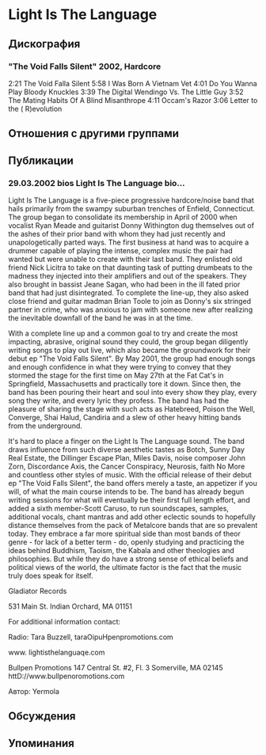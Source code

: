 # Light Is The Language



## Дискография

### "The Void Falls Silent" 2002, Hardcore

2:21 The Void Falla Silent 
5:58 I Was Born A Vietnam Vet 
4:01  Do You Wanna Play Bloody Knuckles 
3:39 The Digital Wendingo Vs. The Little Guy 
3:52 The Mating Habits Of A Blind Misanthrope 
4:11 Occam's Razor 
3:06 Letter to the ( R)evolution


## Отношения с другими группами


## Публикации

### 29.03.2002 bios Light Is The Language bio...

<P>Light Is The Language is a five-piece progressive hardcore/noise band that hails primarily from the swampy suburban trenches of Enfield, Connecticut. The group began to consolidate its membership in April of 2000 when vocalist Ryan Meade and guitarist Donny Withington dug themselves out of the ashes of their prior band with whom they had just recently and unapologetically parted ways. The first business at hand was to acquire a drummer capable of playing the intense, complex music the pair had wanted but were unable to create with their last band. They enlisted old friend Nick Licitra to take on that daunting task of putting drumbeats to the madness they injected into their amplifiers and out of the speakers. They also brought in bassist Jeane Sagan, who had been in the ill fated prior band that had just disintegrated. To complete the line-up, they also asked close friend and guitar madman Brian Toole to join as Donny's six stringed partner in crime, who was anxious to jam with someone new after realizing the inevitable downfall of the band he was in at the time. </P></>
<P> </P></>
<P>With a complete line up and a common goal to try and create the most impacting, abrasive, original sound they could, the group began diligently writing songs to play out live, which also became the groundwork for their debut ep "The Void Falls Silent". By May 2001, the group had enough songs and enough confidence in what they were trying to convey that they stormed the stage for the first time on May 27th at the Fat Cat's in Springfield, Massachusetts and practically tore it down. Since then, the band has been pouring their heart and soul into every show they play, every song they write, and every lyric they profess. The band has had the pleasure of sharing the stage with such acts as Hatebreed, Poison the Well, Converge, Shai Halud, Candiria and a slew of other heavy hitting bands from the underground. </P></>
<P> </P></>
<P>It's hard to place a finger on the Light Is The Language sound. The band draws influence from such diverse aesthetic tastes as Botch, Sunny Day Real Estate, the Dillinger Escape Plan, Miles Davis, noise composer John Zorn, Discordance Axis, the Cancer Conspiracy, Neurosis, faith No More and countless other styles of music. With the official release of their debut ep "The Void Falls Silent", the band offers merely a taste, an appetizer if you will, of what the main course intends to be. The band has already begun writing sessions for what will eventually be their first full length effort, and added a sixth member-Scott Caruso, to run soundscapes, samples, additional vocals, chant mantras and add other eclectic sounds to hopefully distance themselves from the pack of Metalcore bands that are so prevalent today. They embrace a far more spiritual side than most bands of theor genre - for lack of a better term - do, openly studying and practicing the ideas behind Buddhism, Taoism, the Kabala and other theologies and philosophies. But while they do have a strong sense of ethical beliefs and political views of the world, the ultimate factor is the fact that the music truly does speak for itself. </P></>
<P> </P></>
<P>Gladiator Records </P></>
<P>531 Main St. Indian Orchard, MA 01151 </P></>
<P>For additional information contact: </P></>
<P>Radio: Tara Buzzell, taraOipuHpenpromotions.com </P></>
<P>www. lightisthelanguaqe.com </P></>
<P>Bullpen Promotions 147 Central St. #2, Fl. 3 Somerville, MA 02145 httD://www.bullpenoromotions.com </P></>
<P> </P></>

Автор: Yermola


## Обсуждения


## Упоминания

